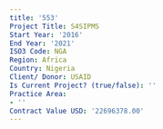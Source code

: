 ```yaml
---
title: '553'
Project Title: S4SIPMS
Start Year: '2016'
End Year: '2021'
ISO3 Code: NGA
Region: Africa
Country: Nigeria
Client/ Donor: USAID
Is Current Project? (true/false): ''
Practice Area:
- ''
Contract Value USD: '22696378.00'
---
```


